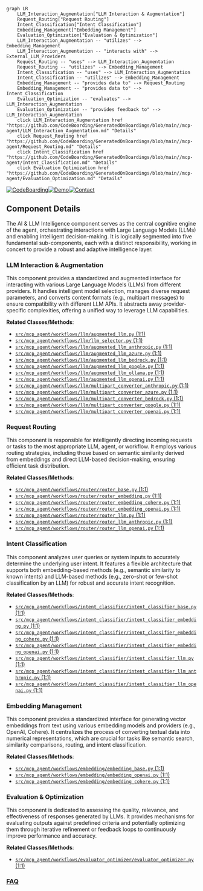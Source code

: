 ```mermaid
graph LR
    LLM_Interaction_Augmentation["LLM Interaction & Augmentation"]
    Request_Routing["Request Routing"]
    Intent_Classification["Intent Classification"]
    Embedding_Management["Embedding Management"]
    Evaluation_Optimization["Evaluation & Optimization"]
    LLM_Interaction_Augmentation -- "utilizes" --> Embedding_Management
    LLM_Interaction_Augmentation -- "interacts with" --> External_LLM_Providers
    Request_Routing -- "uses" --> LLM_Interaction_Augmentation
    Request_Routing -- "utilizes" --> Embedding_Management
    Intent_Classification -- "uses" --> LLM_Interaction_Augmentation
    Intent_Classification -- "utilizes" --> Embedding_Management
    Embedding_Management -- "provides data to" --> Request_Routing
    Embedding_Management -- "provides data to" --> Intent_Classification
    Evaluation_Optimization -- "evaluates" --> LLM_Interaction_Augmentation
    Evaluation_Optimization -- "provides feedback to" --> LLM_Interaction_Augmentation
    click LLM_Interaction_Augmentation href "https://github.com/CodeBoarding/GeneratedOnBoardings/blob/main//mcp-agent/LLM_Interaction_Augmentation.md" "Details"
    click Request_Routing href "https://github.com/CodeBoarding/GeneratedOnBoardings/blob/main//mcp-agent/Request_Routing.md" "Details"
    click Intent_Classification href "https://github.com/CodeBoarding/GeneratedOnBoardings/blob/main//mcp-agent/Intent_Classification.md" "Details"
    click Evaluation_Optimization href "https://github.com/CodeBoarding/GeneratedOnBoardings/blob/main//mcp-agent/Evaluation_Optimization.md" "Details"
```
[![CodeBoarding](https://img.shields.io/badge/Generated%20by-CodeBoarding-9cf?style=flat-square)](https://github.com/CodeBoarding/GeneratedOnBoardings)[![Demo](https://img.shields.io/badge/Try%20our-Demo-blue?style=flat-square)](https://www.codeboarding.org/demo)[![Contact](https://img.shields.io/badge/Contact%20us%20-%20contact@codeboarding.org-lightgrey?style=flat-square)](mailto:contact@codeboarding.org)

## Component Details

The AI & LLM Intelligence component serves as the central cognitive engine of the agent, orchestrating interactions with Large Language Models (LLMs) and enabling intelligent decision-making. It is logically segmented into five fundamental sub-components, each with a distinct responsibility, working in concert to provide a robust and adaptive intelligence layer.

### LLM Interaction & Augmentation
This component provides a standardized and augmented interface for interacting with various Large Language Models (LLMs) from different providers. It handles intelligent model selection, manages diverse request parameters, and converts content formats (e.g., multipart messages) to ensure compatibility with different LLM APIs. It abstracts away provider-specific complexities, offering a unified way to leverage LLM capabilities.


**Related Classes/Methods**:

- <a href="https://github.com/lastmile-ai/mcp-agent/blob/master/src/mcp_agent/workflows/llm/augmented_llm.py#L1-L1" target="_blank" rel="noopener noreferrer">`src/mcp_agent/workflows/llm/augmented_llm.py` (1:1)</a>
- <a href="https://github.com/lastmile-ai/mcp-agent/blob/master/src/mcp_agent/workflows/llm/llm_selector.py#L1-L1" target="_blank" rel="noopener noreferrer">`src/mcp_agent/workflows/llm/llm_selector.py` (1:1)</a>
- <a href="https://github.com/lastmile-ai/mcp-agent/blob/master/src/mcp_agent/workflows/llm/augmented_llm_anthropic.py#L1-L1" target="_blank" rel="noopener noreferrer">`src/mcp_agent/workflows/llm/augmented_llm_anthropic.py` (1:1)</a>
- <a href="https://github.com/lastmile-ai/mcp-agent/blob/master/src/mcp_agent/workflows/llm/augmented_llm_azure.py#L1-L1" target="_blank" rel="noopener noreferrer">`src/mcp_agent/workflows/llm/augmented_llm_azure.py` (1:1)</a>
- <a href="https://github.com/lastmile-ai/mcp-agent/blob/master/src/mcp_agent/workflows/llm/augmented_llm_bedrock.py#L1-L1" target="_blank" rel="noopener noreferrer">`src/mcp_agent/workflows/llm/augmented_llm_bedrock.py` (1:1)</a>
- <a href="https://github.com/lastmile-ai/mcp-agent/blob/master/src/mcp_agent/workflows/llm/augmented_llm_google.py#L1-L1" target="_blank" rel="noopener noreferrer">`src/mcp_agent/workflows/llm/augmented_llm_google.py` (1:1)</a>
- <a href="https://github.com/lastmile-ai/mcp-agent/blob/master/src/mcp_agent/workflows/llm/augmented_llm_ollama.py#L1-L1" target="_blank" rel="noopener noreferrer">`src/mcp_agent/workflows/llm/augmented_llm_ollama.py` (1:1)</a>
- <a href="https://github.com/lastmile-ai/mcp-agent/blob/master/src/mcp_agent/workflows/llm/augmented_llm_openai.py#L1-L1" target="_blank" rel="noopener noreferrer">`src/mcp_agent/workflows/llm/augmented_llm_openai.py` (1:1)</a>
- <a href="https://github.com/lastmile-ai/mcp-agent/blob/master/src/mcp_agent/workflows/llm/multipart_converter_anthropic.py#L1-L1" target="_blank" rel="noopener noreferrer">`src/mcp_agent/workflows/llm/multipart_converter_anthropic.py` (1:1)</a>
- <a href="https://github.com/lastmile-ai/mcp-agent/blob/master/src/mcp_agent/workflows/llm/multipart_converter_azure.py#L1-L1" target="_blank" rel="noopener noreferrer">`src/mcp_agent/workflows/llm/multipart_converter_azure.py` (1:1)</a>
- <a href="https://github.com/lastmile-ai/mcp-agent/blob/master/src/mcp_agent/workflows/llm/multipart_converter_bedrock.py#L1-L1" target="_blank" rel="noopener noreferrer">`src/mcp_agent/workflows/llm/multipart_converter_bedrock.py` (1:1)</a>
- <a href="https://github.com/lastmile-ai/mcp-agent/blob/master/src/mcp_agent/workflows/llm/multipart_converter_google.py#L1-L1" target="_blank" rel="noopener noreferrer">`src/mcp_agent/workflows/llm/multipart_converter_google.py` (1:1)</a>
- <a href="https://github.com/lastmile-ai/mcp-agent/blob/master/src/mcp_agent/workflows/llm/multipart_converter_openai.py#L1-L1" target="_blank" rel="noopener noreferrer">`src/mcp_agent/workflows/llm/multipart_converter_openai.py` (1:1)</a>


### Request Routing
This component is responsible for intelligently directing incoming requests or tasks to the most appropriate LLM, agent, or workflow. It employs various routing strategies, including those based on semantic similarity derived from embeddings and direct LLM-based decision-making, ensuring efficient task distribution.


**Related Classes/Methods**:

- <a href="https://github.com/lastmile-ai/mcp-agent/blob/master/src/mcp_agent/workflows/router/router_base.py#L1-L1" target="_blank" rel="noopener noreferrer">`src/mcp_agent/workflows/router/router_base.py` (1:1)</a>
- <a href="https://github.com/lastmile-ai/mcp-agent/blob/master/src/mcp_agent/workflows/router/router_embedding.py#L1-L1" target="_blank" rel="noopener noreferrer">`src/mcp_agent/workflows/router/router_embedding.py` (1:1)</a>
- <a href="https://github.com/lastmile-ai/mcp-agent/blob/master/src/mcp_agent/workflows/router/router_embedding_cohere.py#L1-L1" target="_blank" rel="noopener noreferrer">`src/mcp_agent/workflows/router/router_embedding_cohere.py` (1:1)</a>
- <a href="https://github.com/lastmile-ai/mcp-agent/blob/master/src/mcp_agent/workflows/router/router_embedding_openai.py#L1-L1" target="_blank" rel="noopener noreferrer">`src/mcp_agent/workflows/router/router_embedding_openai.py` (1:1)</a>
- <a href="https://github.com/lastmile-ai/mcp-agent/blob/master/src/mcp_agent/workflows/router/router_llm.py#L1-L1" target="_blank" rel="noopener noreferrer">`src/mcp_agent/workflows/router/router_llm.py` (1:1)</a>
- <a href="https://github.com/lastmile-ai/mcp-agent/blob/master/src/mcp_agent/workflows/router/router_llm_anthropic.py#L1-L1" target="_blank" rel="noopener noreferrer">`src/mcp_agent/workflows/router/router_llm_anthropic.py` (1:1)</a>
- <a href="https://github.com/lastmile-ai/mcp-agent/blob/master/src/mcp_agent/workflows/router/router_llm_openai.py#L1-L1" target="_blank" rel="noopener noreferrer">`src/mcp_agent/workflows/router/router_llm_openai.py` (1:1)</a>


### Intent Classification
This component analyzes user queries or system inputs to accurately determine the underlying user intent. It features a flexible architecture that supports both embedding-based methods (e.g., semantic similarity to known intents) and LLM-based methods (e.g., zero-shot or few-shot classification by an LLM) for robust and accurate intent recognition.


**Related Classes/Methods**:

- <a href="https://github.com/lastmile-ai/mcp-agent/blob/master/src/mcp_agent/workflows/intent_classifier/intent_classifier_base.py#L1-L1" target="_blank" rel="noopener noreferrer">`src/mcp_agent/workflows/intent_classifier/intent_classifier_base.py` (1:1)</a>
- <a href="https://github.com/lastmile-ai/mcp-agent/blob/master/src/mcp_agent/workflows/intent_classifier/intent_classifier_embedding.py#L1-L1" target="_blank" rel="noopener noreferrer">`src/mcp_agent/workflows/intent_classifier/intent_classifier_embedding.py` (1:1)</a>
- <a href="https://github.com/lastmile-ai/mcp-agent/blob/master/src/mcp_agent/workflows/intent_classifier/intent_classifier_embedding_cohere.py#L1-L1" target="_blank" rel="noopener noreferrer">`src/mcp_agent/workflows/intent_classifier/intent_classifier_embedding_cohere.py` (1:1)</a>
- <a href="https://github.com/lastmile-ai/mcp-agent/blob/master/src/mcp_agent/workflows/intent_classifier/intent_classifier_embedding_openai.py#L1-L1" target="_blank" rel="noopener noreferrer">`src/mcp_agent/workflows/intent_classifier/intent_classifier_embedding_openai.py` (1:1)</a>
- <a href="https://github.com/lastmile-ai/mcp-agent/blob/master/src/mcp_agent/workflows/intent_classifier/intent_classifier_llm.py#L1-L1" target="_blank" rel="noopener noreferrer">`src/mcp_agent/workflows/intent_classifier/intent_classifier_llm.py` (1:1)</a>
- <a href="https://github.com/lastmile-ai/mcp-agent/blob/master/src/mcp_agent/workflows/intent_classifier/intent_classifier_llm_anthropic.py#L1-L1" target="_blank" rel="noopener noreferrer">`src/mcp_agent/workflows/intent_classifier/intent_classifier_llm_anthropic.py` (1:1)</a>
- <a href="https://github.com/lastmile-ai/mcp-agent/blob/master/src/mcp_agent/workflows/intent_classifier/intent_classifier_llm_openai.py#L1-L1" target="_blank" rel="noopener noreferrer">`src/mcp_agent/workflows/intent_classifier/intent_classifier_llm_openai.py` (1:1)</a>


### Embedding Management
This component provides a standardized interface for generating vector embeddings from text using various embedding models and providers (e.g., OpenAI, Cohere). It centralizes the process of converting textual data into numerical representations, which are crucial for tasks like semantic search, similarity comparisons, routing, and intent classification.


**Related Classes/Methods**:

- <a href="https://github.com/lastmile-ai/mcp-agent/blob/master/src/mcp_agent/workflows/embedding/embedding_base.py#L1-L1" target="_blank" rel="noopener noreferrer">`src/mcp_agent/workflows/embedding/embedding_base.py` (1:1)</a>
- <a href="https://github.com/lastmile-ai/mcp-agent/blob/master/src/mcp_agent/workflows/embedding/embedding_openai.py#L1-L1" target="_blank" rel="noopener noreferrer">`src/mcp_agent/workflows/embedding/embedding_openai.py` (1:1)</a>
- <a href="https://github.com/lastmile-ai/mcp-agent/blob/master/src/mcp_agent/workflows/embedding/embedding_cohere.py#L1-L1" target="_blank" rel="noopener noreferrer">`src/mcp_agent/workflows/embedding/embedding_cohere.py` (1:1)</a>


### Evaluation & Optimization
This component is dedicated to assessing the quality, relevance, and effectiveness of responses generated by LLMs. It provides mechanisms for evaluating outputs against predefined criteria and potentially optimizing them through iterative refinement or feedback loops to continuously improve performance and accuracy.


**Related Classes/Methods**:

- <a href="https://github.com/lastmile-ai/mcp-agent/blob/master/src/mcp_agent/workflows/evaluator_optimizer/evaluator_optimizer.py#L1-L1" target="_blank" rel="noopener noreferrer">`src/mcp_agent/workflows/evaluator_optimizer/evaluator_optimizer.py` (1:1)</a>




### [FAQ](https://github.com/CodeBoarding/GeneratedOnBoardings/tree/main?tab=readme-ov-file#faq)